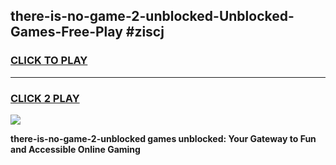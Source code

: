 
## there-is-no-game-2-unblocked-Unblocked-Games-Free-Play #ziscj
<h3>
<a href="https://us.freeplayer.one?title=there-is-no-game-2-unblocked&ref=9M">CLICK TO PLAY</a></h3>
<hr>

<h3>
<a href="https://us.freeplayer.one?title=there-is-no-game-2-unblocked&ref=9M">CLICK 2 PLAY</a>
  
</h3>

<a href="https://us.freeplayer.one?title=there-is-no-game-2-unblocked&ref=9M"><img src="https://clearcache.store/games.png"></a>


**there-is-no-game-2-unblocked games unblocked: Your Gateway to Fun and Accessible Online Gaming**
